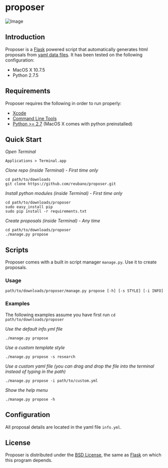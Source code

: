 # proposer

![Image](../blob/master/examples/company_super_awesome_project_proposal.png?raw=true)

## Introduction

Proposer is a [Flask](http://flask.pocoo.org) powered script that automatically generates html proposals from [yaml data files](http://en.wikipedia.org/wiki/YAML#Examples). It has been tested on the following configuration:

- MacOS X 10.7.5
- Python 2.7.5

## Requirements

Proposer requires the following in order to run properly:

- [Xcode](https://developer.apple.com/xcode)
- [Command Line Tools](http://jaranto.blogspot.com/2012/08/os-x-unable-to-execute-clang-no-such.html)
- [Python >= 2.7](http://www.python.org/download) (MacOS X comes with python preinstalled)

## Quick Start

*Open Terminal*

	Applications > Terminal.app

*Clone repo (inside Terminal) - First time only*

	cd path/to/downloads
	git clone https://github.com/reubano/proposer.git

*Install python modules (inside Terminal) - First time only*

	cd path/to/downloads/proposer
	sudo easy_install pip
	sudo pip install -r requirements.txt

*Create proposals (inside Terminal) - Any time*

	cd path/to/downloads/proposer
	./manage.py propose

## Scripts

Proposer comes with a built in script manager `manage.py`. Use it to create proposals.

### Usage

	path/to/downloads/proposer/manage.py propose [-h] [-s STYLE] [-i INFO]

### Examples

The following examples assume you have first run `cd path/to/downloads/proposer`

*Use the default info.yml file*

	./manage.py propose

*Use a custom template style*

	./manage.py propose -s research

*Use a custom yaml file (you can drag and drop the file into the terminal instead of typing in the path)*

	./manage.py propose -i path/to/custom.yml

*Show the help menu*

	./manage.py propose -h

## Configuration

All proposal details are located in the yaml file `info.yml`.

## License

Proposer is distributed under the [BSD License](http://opensource.org/licenses/BSD-3-Clause), the same as [Flask](http://flask.pocoo.org) on which this program depends.
